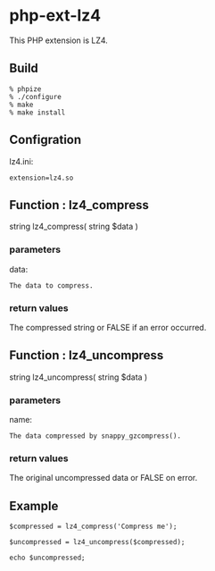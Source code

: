 # php-ext-lz4 #

This PHP extension is LZ4.

## Build ##

    % phpize
    % ./configure
    % make
    % make install

## Configration ##

lz4.ini:

    extension=lz4.so

## Function : lz4_compress ##

string lz4_compress( string $data )

### parameters ###

data:

    The data to compress.

### return values ###

The compressed string or FALSE if an error occurred.

## Function : lz4_uncompress ##

string lz4_uncompress( string $data )

### parameters ###

name:

    The data compressed by snappy_gzcompress(). 

### return values ###

The original uncompressed data or FALSE on error.

## Example ##

    $compressed = lz4_compress('Compress me');

    $uncompressed = lz4_uncompress($compressed);

    echo $uncompressed;

